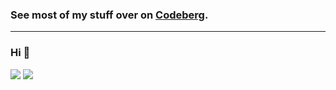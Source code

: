 ### See most of my stuff over on [Codeberg](https://codeberg.org/jonasjelonek).
---

### Hi 👋

<!--
[![Jonas' GitHub stats-Dark](https://github-readme-stats.vercel.app/api?username=jonasjelonek&show_icons=true&theme=tokyonight#gh-dark-mode-only)](https://github.com/anuraghazra/github-readme-stats#gh-dark-mode-only) 
[![Jonas' GitHub stats-Dark](https://github-readme-stats.vercel.app/api?username=jonasjelonek&show_icons=true&theme=default#gh-light-mode-only)](https://github.com/anuraghazra/github-readme-stats#gh-light-mode-only)
[![Top Langs-Dark](https://github-readme-stats.vercel.app/api/top-langs/?username=jonasjelonek&theme=tokyonight&layout=compact#gh-dark-mode-only)](https://github.com/anuraghazra/github-readme-stats#gh-dark-mode-only)
[![Top Langs-Light](https://github-readme-stats.vercel.app/api/top-langs/?username=jonasjelonek&theme=default&layout=compact#gh-light-mode-only)](https://github.com/anuraghazra/github-readme-stats#gh-light-mode-only)
-->

<picture>
  <source
    srcset="https://github-readme-stats-dun-five-93.vercel.app/api?username=jonasjelonek&show_icons=true&theme=tokyonight"
    media="(prefers-color-scheme: dark)"
  />
  <source
    srcset="https://github-readme-stats-dun-five-93.vercel.app/api?username=jonasjelonek&show_icons=true"
    media="(prefers-color-scheme: light), (prefers-color-scheme: no-preference)"
  />
  <img src="https://github-readme-stats-dun-five-93.vercel.app/api?username=jonasjelonek&show_icons=true" />
</picture>
<picture>
  <source
    srcset="https://github-readme-stats-dun-five-93.vercel.app/api/top-langs/?username=jonasjelonek&theme=tokyonight&layout=compact"
    media="(prefers-color-scheme: dark)"
  />
  <source
    srcset="https://github-readme-stats-dun-five-93.vercel.app/api/top-langs/?username=jonasjelonek&theme=default&layout=compact"
    media="(prefers-color-scheme: light), (prefers-color-scheme: no-preference)"
  />
  <img src="https://github-readme-stats-dun-five-93.vercel.app/api/top-langs/?username=jonasjelonek&show_icons=true" />
</picture>

<!--
**jonasjelonek/jonasjelonek** is a ✨ _special_ ✨ repository because its `README.md` (this file) appears on your GitHub profile.

Here are some ideas to get you started:

- 🔭 I’m currently working on ...
- 🌱 I’m currently learning ...
- 👯 I’m looking to collaborate on ...
- 🤔 I’m looking for help with ...
- 💬 Ask me about ...
- 📫 How to reach me: ...
- 😄 Pronouns: ...
- ⚡ Fun fact: ...
-->
